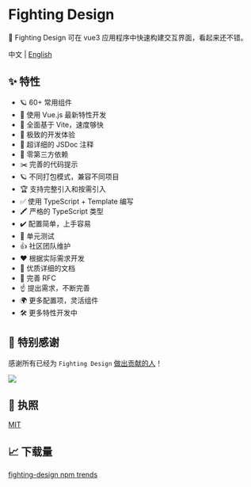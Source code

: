 # Fighting Design

🌈 Fighting Design 可在 vue3 应用程序中快速构建交互界面，看起来还不错。

中文 | <a href="https://github.com/FightingDesign/fighting-design/blob/master/README.md">English</a>

## ✨ 特性

- 🪐 60+ 常用组件
- 💪 使用 Vue.js 最新特性开发
- 🐆 全面基于 Vite，速度够快
- 🤟 极致的开发体验
- 🥇 超详细的 JSDoc 注释
- 🦩 零第三方依赖
- ✂️ 完善的代码提示
- 🪐 不同打包模式，兼容不同项目
- 🏆 支持完整引入和按需引入
- ✅ 使用 TypeScript + Template 编写
- 🖍️ 严格的 TypeScript 类型
- ✔️ 配置简单，上手容易
- 🚩 单元测试
- 👍 社区团队维护
- ❤️ 根据实际需求开发
- 📃 优质详细的文档
- 📌 完善 RFC
- ☝️ 提出需求，不断完善
- 🌍 更多配置项，灵活组件
- 🛠 更多特性开发中

## 💌 特别感谢

感谢所有已经为 `Fighting Design` [做出贡献的人](https://github.com/FightingDesign/fighting-design/graphs/contributors)！

<a href="https://github.com/FightingDesign/fighting-design/graphs/contributors">
  <img src="https://contrib.rocks/image?repo=FightingDesign/fighting-design" />
</a>

## 💬 执照

[MIT](https://github.com/FightingDesign/fighting-design/blob/master/LICENSE)

## 📈 下载量

[fighting-design npm trends](https://npmtrends.com/fighting-design)
